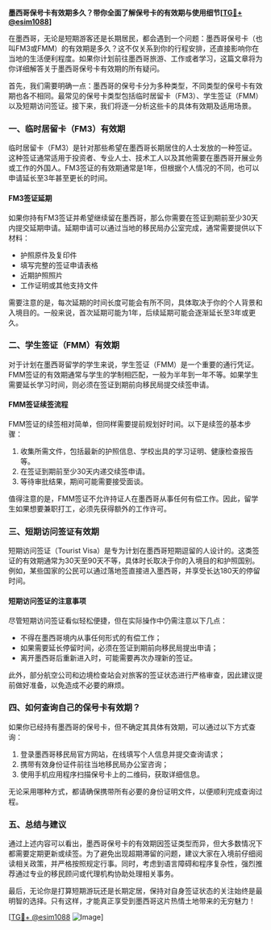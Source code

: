 **墨西哥保号卡有效期多久？带你全面了解保号卡的有效期与使用细节[[TG💪+ @esim1088](https://t.me/s/esim1088)]**

在墨西哥，无论是短期游客还是长期居民，都会遇到一个问题：墨西哥保号卡（也叫FM3或FMM）的有效期是多久？这不仅关系到你的行程安排，还直接影响你在当地的生活便利程度。如果你计划前往墨西哥旅游、工作或者学习，这篇文章将为你详细解答关于墨西哥保号卡有效期的所有疑问。

首先，我们需要明确一点：墨西哥的保号卡分为多种类型，不同类型的保号卡有效期也各不相同。最常见的保号卡类型包括临时居留卡（FM3）、学生签证（FMM）以及短期访问签证。接下来，我们将逐一分析这些卡的具体有效期及适用场景。

### **一、临时居留卡（FM3）有效期**

临时居留卡（FM3）是针对那些希望在墨西哥长期居住的人士发放的一种签证。这种签证通常适用于投资者、专业人士、技术工人以及其他需要在墨西哥开展业务或工作的外国人。FM3签证的有效期通常是1年，但根据个人情况的不同，也可以申请延长至3年甚至更长的时间。

#### **FM3签证延期**
如果你持有FM3签证并希望继续留在墨西哥，那么你需要在签证到期前至少30天内提交延期申请。延期申请可以通过当地的移民局办公室完成，通常需要提供以下材料：
- 护照原件及复印件
- 填写完整的签证申请表格
- 近期护照照片
- 工作证明或其他支持文件

需要注意的是，每次延期的时间长度可能会有所不同，具体取决于你的个人背景和入境目的。一般来说，首次延期可能为1年，后续延期可能会逐渐延长至3年或更久。

### **二、学生签证（FMM）有效期**

对于计划在墨西哥留学的学生来说，学生签证（FMM）是一个重要的通行凭证。FMM签证的有效期通常与学生的学制相匹配，一般为半年到一年不等。如果学生需要延长学习时间，则必须在签证到期前向移民局提交续签申请。

#### **FMM签证续签流程**
FMM签证的续签相对简单，但同样需要提前规划好时间。以下是续签的基本步骤：
1. 收集所需文件，包括最新的护照信息、学校出具的学习证明、健康检查报告等。
2. 在签证到期前至少30天内递交续签申请。
3. 等待审批结果，期间可能需要接受面谈。

值得注意的是，FMM签证不允许持证人在墨西哥从事任何有偿工作。因此，留学生如果想要兼职打工，必须先获得额外的工作许可。

### **三、短期访问签证有效期**

短期访问签证（Tourist Visa）是专为计划在墨西哥短期逗留的人设计的。这类签证的有效期通常为30天至90天不等，具体时长取决于你的入境目的和护照国别。例如，某些国家的公民可以通过落地签直接进入墨西哥，并享受长达180天的停留时间。

#### **短期访问签证的注意事项**
尽管短期访问签证看似轻松便捷，但在实际操作中仍需注意以下几点：
- 不得在墨西哥境内从事任何形式的有偿工作；
- 如果需要延长停留时间，必须在签证到期前向移民局提出申请；
- 离开墨西哥后重新进入时，可能需要再次办理新的签证。

此外，部分航空公司和边境检查站会对旅客的签证状态进行严格审查，因此建议提前做好准备，以免造成不必要的麻烦。

### **四、如何查询自己的保号卡有效期？**

如果你已经持有墨西哥的保号卡，但不确定其具体有效期，可以通过以下方式查询：
1. 登录墨西哥移民局官方网站，在线填写个人信息并提交查询请求；
2. 携带有效身份证件前往当地移民局办公室咨询；
3. 使用手机应用程序扫描保号卡上的二维码，获取详细信息。

无论采用哪种方式，都请确保携带所有必要的身份证明文件，以便顺利完成查询过程。

### **五、总结与建议**

通过上述内容可以看出，墨西哥保号卡的有效期因签证类型而异，但大多数情况下都需要定期更新或续签。为了避免出现超期滞留的问题，建议大家在入境前仔细阅读相关政策，并严格按照规定行事。同时，考虑到语言障碍和程序复杂性，强烈推荐通过专业的移民顾问或代理机构协助处理相关事务。

最后，无论你是打算短期游玩还是长期定居，保持对自身签证状态的关注始终是最明智的选择。只有这样，才能真正享受到墨西哥这片热情土地带来的无穷魅力！

[[TG💪+ @esim1088](https://t.me/s/esim1088) ![Image](https://i.postimg.cc/4NQfJmqS/Snipaste-2025-05-13-00-14-12.png)]